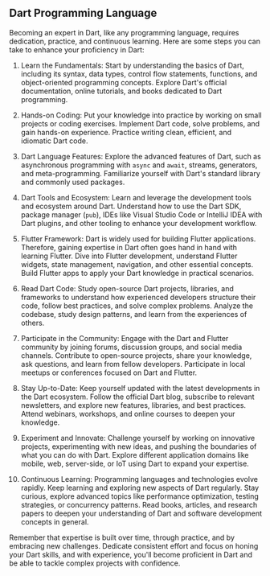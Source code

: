## Dart Programming Language 

Becoming an expert in Dart, like any programming language, requires dedication, practice, and continuous learning. Here are some steps you can take to enhance your proficiency in Dart:

1. Learn the Fundamentals: Start by understanding the basics of Dart, including its syntax, data types, control flow statements, functions, and object-oriented programming concepts. Explore Dart's official documentation, online tutorials, and books dedicated to Dart programming.

2. Hands-on Coding: Put your knowledge into practice by working on small projects or coding exercises. Implement Dart code, solve problems, and gain hands-on experience. Practice writing clean, efficient, and idiomatic Dart code.

3. Dart Language Features: Explore the advanced features of Dart, such as asynchronous programming with `async` and `await`, streams, generators, and meta-programming. Familiarize yourself with Dart's standard library and commonly used packages.

4. Dart Tools and Ecosystem: Learn and leverage the development tools and ecosystem around Dart. Understand how to use the Dart SDK, package manager (`pub`), IDEs like Visual Studio Code or IntelliJ IDEA with Dart plugins, and other tooling to enhance your development workflow.

5. Flutter Framework: Dart is widely used for building Flutter applications. Therefore, gaining expertise in Dart often goes hand in hand with learning Flutter. Dive into Flutter development, understand Flutter widgets, state management, navigation, and other essential concepts. Build Flutter apps to apply your Dart knowledge in practical scenarios.

6. Read Dart Code: Study open-source Dart projects, libraries, and frameworks to understand how experienced developers structure their code, follow best practices, and solve complex problems. Analyze the codebase, study design patterns, and learn from the experiences of others.

7. Participate in the Community: Engage with the Dart and Flutter community by joining forums, discussion groups, and social media channels. Contribute to open-source projects, share your knowledge, ask questions, and learn from fellow developers. Participate in local meetups or conferences focused on Dart and Flutter.

8. Stay Up-to-Date: Keep yourself updated with the latest developments in the Dart ecosystem. Follow the official Dart blog, subscribe to relevant newsletters, and explore new features, libraries, and best practices. Attend webinars, workshops, and online courses to deepen your knowledge.

9. Experiment and Innovate: Challenge yourself by working on innovative projects, experimenting with new ideas, and pushing the boundaries of what you can do with Dart. Explore different application domains like mobile, web, server-side, or IoT using Dart to expand your expertise.

10. Continuous Learning: Programming languages and technologies evolve rapidly. Keep learning and exploring new aspects of Dart regularly. Stay curious, explore advanced topics like performance optimization, testing strategies, or concurrency patterns. Read books, articles, and research papers to deepen your understanding of Dart and software development concepts in general.

Remember that expertise is built over time, through practice, and by embracing new challenges. Dedicate consistent effort and focus on honing your Dart skills, and with experience, you'll become proficient in Dart and be able to tackle complex projects with confidence.
